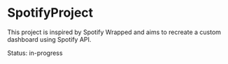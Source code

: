 # SpotifyProject
This project is inspired by Spotify Wrapped and aims to recreate a custom dashboard using Spotify API.

Status: in-progress
